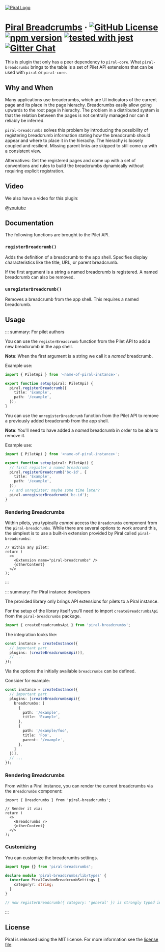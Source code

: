 [![Piral Logo](https://github.com/smapiot/piral/raw/main/docs/assets/logo.png)](https://piral.io)

# [Piral Breadcrumbs](https://piral.io) &middot; [![GitHub License](https://img.shields.io/badge/license-MIT-blue.svg)](https://github.com/smapiot/piral/blob/main/LICENSE) [![npm version](https://img.shields.io/npm/v/piral-breadcrumbs.svg?style=flat)](https://www.npmjs.com/package/piral-breadcrumbs) [![tested with jest](https://img.shields.io/badge/tested_with-jest-99424f.svg)](https://jestjs.io) [![Gitter Chat](https://badges.gitter.im/gitterHQ/gitter.png)](https://gitter.im/piral-io/community)

This is plugin that only has a peer dependency to `piral-core`. What `piral-breadcrumbs` brings to the table is a set of Pilet API extensions that can be used with `piral` or `piral-core`.

## Why and When

Many applications use breadcrumbs, which are UI indicators of the current page and its place in the page hierachy. Breadcrumbs easily allow going upwards to the root page in hierachy. The problem in a distributed system is that the relation between the pages is not centrally managed nor can it reliably be inferred.

`piral-breadcrumbs` solves this problem by introducing the possibility of registering breadcrumb information stating how the breadcrumb should appear and where to place it in the hierachy. The hierachy is loosely coupled and resilient. Missing parent links are skipped to still come up with a consistent view.

Alternatives: Get the registered pages and come up with a set of conventions and rules to build the breadcrumbs dynamically without requiring explicit registration.

## Video

We also have a video for this plugin:

@[youtube](https://youtu.be/G7FJeNR-g28)

## Documentation

The following functions are brought to the Pilet API.

### `registerBreadcrumb()`

Adds the definition of a breadcrumb to the app shell. Specifies display characteristics like the title, URL, or parent breadcrumb.

If the first argument is a string a named breadcrumb is registered. A named breadcrumb can also be removed.

### `unregisterBreadcrumb()`

Removes a breadcrumb from the app shell. This requires a named breadcrumb.

## Usage

::: summary: For pilet authors

You can use the `registerBreadcrumb` function from the Pilet API to add a new breadcrumb in the app shell.

**Note**: When the first argument is a string we call it a *named* breadcrumb.

Example use:

```ts
import { PiletApi } from '<name-of-piral-instance>';

export function setup(piral: PiletApi) {
  piral.registerBreadcrumb({
    title: 'Example',
    path: '/example',
  });
}
```

You can use the `unregisterBreadcrumb` function from the Pilet API to remove a previously added breadcrumb from the app shell.

**Note**: You'll need to have added a *named* breadcrumb in order to be able to remove it.

Example use:

```ts
import { PiletApi } from '<name-of-piral-instance>';

export function setup(piral: PiletApi) {
  // first register a named breadcrumb
  piral.registerBreadcrumb('bc-id', {
    title: 'Example',
    path: '/example',
  });
  // and unregister; maybe some time later?
  piral.unregisterBreadcrumb('bc-id');
}
```

### Rendering Breadcrumbs

Within pilets, you typically _cannot_ access the `Breadcrumbs` component from the `piral-breadcrumbs`. While there are several options to work around this, the simplest is to use a built-in extension provided by Piral called `piral-breadcrumbs`:

```tsx
// Within any pilet:
return (
  <>
    <Extension name="piral-breadcrumbs" />
    {otherContent}
  </>
);
```

:::

::: summary: For Piral instance developers

The provided library only brings API extensions for pilets to a Piral instance.

For the setup of the library itself you'll need to import `createBreadcrumbsApi` from the `piral-breadcrumbs` package.

```ts
import { createBreadcrumbsApi } from 'piral-breadcrumbs';
```

The integration looks like:

```ts
const instance = createInstance({
  // important part
  plugins: [createBreadcrumbsApi()],
  // ...
});
```

Via the options the initially available `breadcrumbs` can be defined.

Consider for example:

```ts
const instance = createInstance({
  // important part
  plugins: [createBreadcrumbsApi({
    breadcrumbs: [
      {
        path: '/example',
        title: 'Example',
      },
      {
        path: '/example/foo',
        title: 'Foo',
        parent: '/example',
      },
    ]
  })],
  // ...
});
```

### Rendering Breadcrumbs

From within a Piral instance, you can render the current breadcrumbs via the `Breadcrumbs` component:

```tsx
import { Breadcrumbs } from 'piral-breadcrumbs';

// Render it via:
return (
  <>
    <Breadcrumbs />
    {otherContent}
  </>
);
```

### Customizing

You can customize the breadcrumbs settings.

```ts
import type {} from 'piral-breadcrumbs';

declare module 'piral-breadcrumbs/lib/types' {
  interface PiralCustomBreadcrumbSettings {
    category?: string;
  }
}

// now registerBreadcrumb({ category: 'general' }) is strongly typed in pilets
```

:::

## License

Piral is released using the MIT license. For more information see the [license file](./LICENSE).
